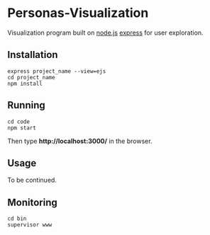 # Personas-Visualization
Visualization program built on [node.js](https://nodejs.org/en/) [express](http://expressjs.com/) for user exploration.

## Installation
```
express project_name --view=ejs
cd project_name
npm install
```

## Running
```
cd code
npm start
```
Then type **http://localhost:3000/** in the browser.

## Usage
To be continued.

## Monitoring
```
cd bin
supervisor www
```
